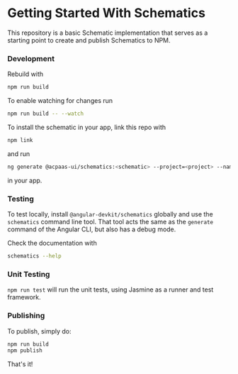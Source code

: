# Getting Started With Schematics

This repository is a basic Schematic implementation that serves as a starting point to create and publish Schematics to NPM.

### Development

Rebuild with
```bash
npm run build
```

To enable watching for changes run
```bash
npm run build -- --watch
```

To install the schematic in your app, link this repo with
```bash
npm link
```

and run
```bash
ng generate @acpaas-ui/schematics:<schematic> --project=<project> --name=<name>
```
in your app.

### Testing

To test locally, install `@angular-devkit/schematics` globally and use the `schematics` command line tool. That tool acts the same as the `generate` command of the Angular CLI, but also has a debug mode.

Check the documentation with
```bash
schematics --help
```

### Unit Testing

`npm run test` will run the unit tests, using Jasmine as a runner and test framework.

### Publishing

To publish, simply do:

```bash
npm run build
npm publish
```

That's it!
 